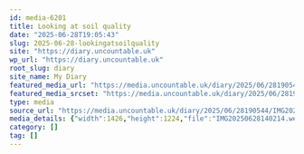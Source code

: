 ```yaml
---
id: media-6201
title: Looking at soil quality
date: "2025-06-28T19:05:43"
slug: 2025-06-28-lookingatsoilquality
site: "https://diary.uncountable.uk"
wp_url: "https://diary.uncountable.uk"
root_slug: diary
site_name: My Diary
featured_media_url: "https://media.uncountable.uk/diary/2025/06/28190544/IMG20250628140214.webp"
featured_media_srcset: "https://media.uncountable.uk/diary/2025/06/28190544/IMG20250628140214-300x258.webp 300w, https://media.uncountable.uk/diary/2025/06/28190544/IMG20250628140214-1024x879.webp 1024w, https://media.uncountable.uk/diary/2025/06/28190544/IMG20250628140214-150x150.webp 150w, https://media.uncountable.uk/diary/2025/06/28190544/IMG20250628140214-640x549.webp 640w, https://media.uncountable.uk/diary/2025/06/28190544/IMG20250628140214.webp 1426w"
type: media
source_url: "https://media.uncountable.uk/diary/2025/06/28190544/IMG20250628140214.webp"
media_details: {"width":1426,"height":1224,"file":"IMG20250628140214.webp","filesize":189976,"sizes":{"medium":{"file":"IMG20250628140214-300x258.webp","width":300,"height":258,"filesize":40214,"mime_type":"image/webp","source_url":"https://media.uncountable.uk/diary/2025/06/28190544/IMG20250628140214-300x258.webp"},"large":{"file":"IMG20250628140214-1024x879.webp","width":1024,"height":879,"filesize":228930,"mime_type":"image/webp","source_url":"https://media.uncountable.uk/diary/2025/06/28190544/IMG20250628140214-1024x879.webp"},"thumbnail":{"file":"IMG20250628140214-150x150.webp","width":150,"height":150,"filesize":21870,"mime_type":"image/webp","source_url":"https://media.uncountable.uk/diary/2025/06/28190544/IMG20250628140214-150x150.webp"},"mobwidth":{"file":"IMG20250628140214-640x549.webp","width":640,"height":549,"filesize":118262,"mime_type":"image/webp","source_url":"https://media.uncountable.uk/diary/2025/06/28190544/IMG20250628140214-640x549.webp"},"full":{"file":"IMG20250628140214.webp","width":1426,"height":1224,"mime_type":"image/webp","source_url":"https://media.uncountable.uk/diary/2025/06/28190544/IMG20250628140214.webp"}},"image_meta":{"aperture":"0","credit":"","camera":"","caption":"","created_timestamp":"0","copyright":"","focal_length":"0","iso":"0","shutter_speed":"0","title":"","orientation":"0","keywords":[]}}
category: []
tag: []
---
```


